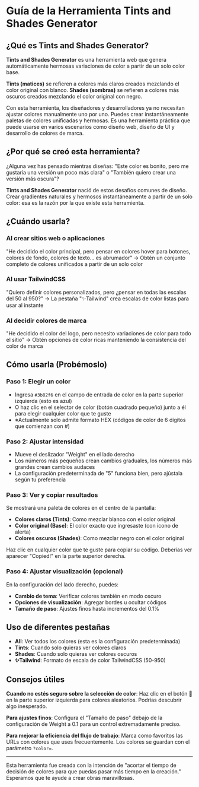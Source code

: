 # Guía de la Herramienta Tints and Shades Generator

## ¿Qué es Tints and Shades Generator?

**Tints and Shades Generator** es una herramienta web que genera automáticamente hermosas variaciones de color a partir de un solo color base.

**Tints (matices)** se refieren a colores más claros creados mezclando el color original con blanco. **Shades (sombras)** se refieren a colores más oscuros creados mezclando el color original con negro.

Con esta herramienta, los diseñadores y desarrolladores ya no necesitan ajustar colores manualmente uno por uno. Puedes crear instantáneamente paletas de colores unificadas y hermosas. Es una herramienta práctica que puede usarse en varios escenarios como diseño web, diseño de UI y desarrollo de colores de marca.

## ¿Por qué se creó esta herramienta?

¿Alguna vez has pensado mientras diseñas: "Este color es bonito, pero me gustaría una versión un poco más clara" o "También quiero crear una versión más oscura"?

**Tints and Shades Generator** nació de estos desafíos comunes de diseño. Crear gradientes naturales y hermosos instantáneamente a partir de un solo color: esa es la razón por la que existe esta herramienta.

## ¿Cuándo usarla?

### Al crear sitios web o aplicaciones

"He decidido el color principal, pero pensar en colores hover para botones, colores de fondo, colores de texto... es abrumador"
→ Obtén un conjunto completo de colores unificados a partir de un solo color

### Al usar TailwindCSS

"Quiero definir colores personalizados, pero ¿pensar en todas las escalas del 50 al 950?"
→ La pestaña "✨Tailwind" crea escalas de color listas para usar al instante

### Al decidir colores de marca

"He decidido el color del logo, pero necesito variaciones de color para todo el sitio"
→ Obtén opciones de color ricas manteniendo la consistencia del color de marca

## Cómo usarla (Probémoslo)

### Paso 1: Elegir un color

- Ingresa `#3b82f6` en el campo de entrada de color en la parte superior izquierda (esto es azul)
- O haz clic en el selector de color (botón cuadrado pequeño) junto a él para elegir cualquier color que te guste
- ※Actualmente solo admite formato HEX (códigos de color de 6 dígitos que comienzan con #)

### Paso 2: Ajustar intensidad

- Mueve el deslizador "Weight" en el lado derecho
- Los números más pequeños crean cambios graduales, los números más grandes crean cambios audaces
- La configuración predeterminada de "5" funciona bien, pero ajústala según tu preferencia

### Paso 3: Ver y copiar resultados

Se mostrará una paleta de colores en el centro de la pantalla:

- **Colores claros (Tints)**: Como mezclar blanco con el color original
- **Color original (Base)**: El color exacto que ingresaste (con icono de alerta)
- **Colores oscuros (Shades)**: Como mezclar negro con el color original

Haz clic en cualquier color que te guste para copiar su código. Deberías ver aparecer "Copied!" en la parte superior derecha.

### Paso 4: Ajustar visualización (opcional)

En la configuración del lado derecho, puedes:

- **Cambio de tema**: Verificar colores también en modo oscuro
- **Opciones de visualización**: Agregar bordes u ocultar códigos
- **Tamaño de paso**: Ajustes finos hasta incrementos del 0.1%

## Uso de diferentes pestañas

- **All**: Ver todos los colores (esta es la configuración predeterminada)
- **Tints**: Cuando solo quieras ver colores claros
- **Shades**: Cuando solo quieras ver colores oscuros
- **✨Tailwind**: Formato de escala de color TailwindCSS (50-950)

## Consejos útiles

**Cuando no estés seguro sobre la selección de color**: Haz clic en el botón 🔄 en la parte superior izquierda para colores aleatorios. Podrías descubrir algo inesperado.

**Para ajustes finos**: Configura el "Tamaño de paso" debajo de la configuración de Weight a 0.1 para un control extremadamente preciso.

**Para mejorar la eficiencia del flujo de trabajo**: Marca como favoritos las URLs con colores que uses frecuentemente. Los colores se guardan con el parámetro `?color=`.

---

Esta herramienta fue creada con la intención de "acortar el tiempo de decisión de colores para que puedas pasar más tiempo en la creación." Esperamos que te ayude a crear obras maravillosas.
